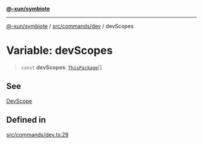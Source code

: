 [**@-xun/symbiote**](../../../../README.md)

***

[@-xun/symbiote](../../../../README.md) / [src/commands/dev](../README.md) / devScopes

# Variable: devScopes

> `const` **devScopes**: [`ThisPackage`](../../../configure/enumerations/ThisPackageGlobalScope.md#thispackage)[]

## See

[DevScope](../../../configure/enumerations/ThisPackageGlobalScope.md)

## Defined in

[src/commands/dev.ts:29](https://github.com/Xunnamius/symbiote/blob/26e756362a16f050e03cef2c4c582d94e29614cd/src/commands/dev.ts#L29)
